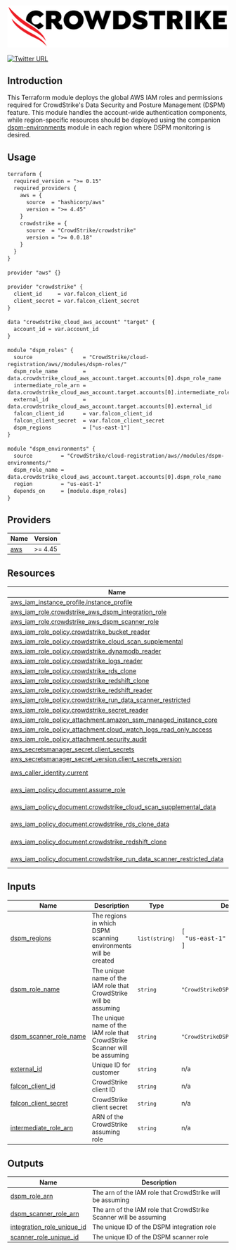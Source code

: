 <!-- BEGIN_TF_DOCS -->
![CrowdStrike DSPM resources terraform module](https://raw.githubusercontent.com/CrowdStrike/falconpy/main/docs/asset/cs-logo.png)

[![Twitter URL](https://img.shields.io/twitter/url?label=Follow%20%40CrowdStrike&style=social&url=https%3A%2F%2Ftwitter.com%2FCrowdStrike)](https://twitter.com/CrowdStrike)<br/>

## Introduction

This Terraform module deploys the global AWS IAM roles and permissions required for CrowdStrike's Data Security and Posture Management (DSPM) feature. This module handles the account-wide authentication components, while region-specific resources should be deployed using the companion [dspm-environments](../dspm-environments/) module in each region where DSPM monitoring is desired.

## Usage

```hcl
terraform {
  required_version = ">= 0.15"
  required_providers {
    aws = {
      source  = "hashicorp/aws"
      version = ">= 4.45"
    }
    crowdstrike = {
      source  = "CrowdStrike/crowdstrike"
      version = ">= 0.0.18"
    }
  }
}

provider "aws" {}

provider "crowdstrike" {
  client_id     = var.falcon_client_id
  client_secret = var.falcon_client_secret
}

data "crowdstrike_cloud_aws_account" "target" {
  account_id = var.account_id
}

module "dspm_roles" {
  source                = "CrowdStrike/cloud-registration/aws//modules/dspm-roles/"
  dspm_role_name        = data.crowdstrike_cloud_aws_account.target.accounts[0].dspm_role_name
  intermediate_role_arn = data.crowdstrike_cloud_aws_account.target.accounts[0].intermediate_role_arn
  external_id           = data.crowdstrike_cloud_aws_account.target.accounts[0].external_id
  falcon_client_id      = var.falcon_client_id
  falcon_client_secret  = var.falcon_client_secret
  dspm_regions          = ["us-east-1"]
}

module "dspm_environments" {
  source         = "CrowdStrike/cloud-registration/aws//modules/dspm-environments/"
  dspm_role_name = data.crowdstrike_cloud_aws_account.target.accounts[0].dspm_role_name
  region         = "us-east-1"
  depends_on     = [module.dspm_roles]
}
```

## Providers

| Name | Version |
|------|---------|
| <a name="provider_aws"></a> [aws](#provider\_aws) | >= 4.45 |
## Resources

| Name | Type |
|------|------|
| [aws_iam_instance_profile.instance_profile](https://registry.terraform.io/providers/hashicorp/aws/latest/docs/resources/iam_instance_profile) | resource |
| [aws_iam_role.crowdstrike_aws_dspm_integration_role](https://registry.terraform.io/providers/hashicorp/aws/latest/docs/resources/iam_role) | resource |
| [aws_iam_role.crowdstrike_aws_dspm_scanner_role](https://registry.terraform.io/providers/hashicorp/aws/latest/docs/resources/iam_role) | resource |
| [aws_iam_role_policy.crowdstrike_bucket_reader](https://registry.terraform.io/providers/hashicorp/aws/latest/docs/resources/iam_role_policy) | resource |
| [aws_iam_role_policy.crowdstrike_cloud_scan_supplemental](https://registry.terraform.io/providers/hashicorp/aws/latest/docs/resources/iam_role_policy) | resource |
| [aws_iam_role_policy.crowdstrike_dynamodb_reader](https://registry.terraform.io/providers/hashicorp/aws/latest/docs/resources/iam_role_policy) | resource |
| [aws_iam_role_policy.crowdstrike_logs_reader](https://registry.terraform.io/providers/hashicorp/aws/latest/docs/resources/iam_role_policy) | resource |
| [aws_iam_role_policy.crowdstrike_rds_clone](https://registry.terraform.io/providers/hashicorp/aws/latest/docs/resources/iam_role_policy) | resource |
| [aws_iam_role_policy.crowdstrike_redshift_clone](https://registry.terraform.io/providers/hashicorp/aws/latest/docs/resources/iam_role_policy) | resource |
| [aws_iam_role_policy.crowdstrike_redshift_reader](https://registry.terraform.io/providers/hashicorp/aws/latest/docs/resources/iam_role_policy) | resource |
| [aws_iam_role_policy.crowdstrike_run_data_scanner_restricted](https://registry.terraform.io/providers/hashicorp/aws/latest/docs/resources/iam_role_policy) | resource |
| [aws_iam_role_policy.crowdstrike_secret_reader](https://registry.terraform.io/providers/hashicorp/aws/latest/docs/resources/iam_role_policy) | resource |
| [aws_iam_role_policy_attachment.amazon_ssm_managed_instance_core](https://registry.terraform.io/providers/hashicorp/aws/latest/docs/resources/iam_role_policy_attachment) | resource |
| [aws_iam_role_policy_attachment.cloud_watch_logs_read_only_access](https://registry.terraform.io/providers/hashicorp/aws/latest/docs/resources/iam_role_policy_attachment) | resource |
| [aws_iam_role_policy_attachment.security_audit](https://registry.terraform.io/providers/hashicorp/aws/latest/docs/resources/iam_role_policy_attachment) | resource |
| [aws_secretsmanager_secret.client_secrets](https://registry.terraform.io/providers/hashicorp/aws/latest/docs/resources/secretsmanager_secret) | resource |
| [aws_secretsmanager_secret_version.client_secrets_version](https://registry.terraform.io/providers/hashicorp/aws/latest/docs/resources/secretsmanager_secret_version) | resource |
| [aws_caller_identity.current](https://registry.terraform.io/providers/hashicorp/aws/latest/docs/data-sources/caller_identity) | data source |
| [aws_iam_policy_document.assume_role](https://registry.terraform.io/providers/hashicorp/aws/latest/docs/data-sources/iam_policy_document) | data source |
| [aws_iam_policy_document.crowdstrike_cloud_scan_supplemental_data](https://registry.terraform.io/providers/hashicorp/aws/latest/docs/data-sources/iam_policy_document) | data source |
| [aws_iam_policy_document.crowdstrike_rds_clone_data](https://registry.terraform.io/providers/hashicorp/aws/latest/docs/data-sources/iam_policy_document) | data source |
| [aws_iam_policy_document.crowdstrike_redshift_clone](https://registry.terraform.io/providers/hashicorp/aws/latest/docs/data-sources/iam_policy_document) | data source |
| [aws_iam_policy_document.crowdstrike_run_data_scanner_restricted_data](https://registry.terraform.io/providers/hashicorp/aws/latest/docs/data-sources/iam_policy_document) | data source |
## Inputs

| Name | Description | Type | Default | Required |
|------|-------------|------|---------|:--------:|
| <a name="input_dspm_regions"></a> [dspm\_regions](#input\_dspm\_regions) | The regions in which DSPM scanning environments will be created | `list(string)` | <pre>[<br/>  "us-east-1"<br/>]</pre> | no |
| <a name="input_dspm_role_name"></a> [dspm\_role\_name](#input\_dspm\_role\_name) | The unique name of the IAM role that CrowdStrike will be assuming | `string` | `"CrowdStrikeDSPMIntegrationRole"` | no |
| <a name="input_dspm_scanner_role_name"></a> [dspm\_scanner\_role\_name](#input\_dspm\_scanner\_role\_name) | The unique name of the IAM role that CrowdStrike Scanner will be assuming | `string` | `"CrowdStrikeDSPMScannerRole"` | no |
| <a name="input_external_id"></a> [external\_id](#input\_external\_id) | Unique ID for customer | `string` | n/a | yes |
| <a name="input_falcon_client_id"></a> [falcon\_client\_id](#input\_falcon\_client\_id) | CrowdStrike client ID | `string` | n/a | yes |
| <a name="input_falcon_client_secret"></a> [falcon\_client\_secret](#input\_falcon\_client\_secret) | CrowdStrike client secret | `string` | n/a | yes |
| <a name="input_intermediate_role_arn"></a> [intermediate\_role\_arn](#input\_intermediate\_role\_arn) | ARN of the CrowdStrike assuming role | `string` | n/a | yes |
## Outputs

| Name | Description |
|------|-------------|
| <a name="output_dspm_role_arn"></a> [dspm\_role\_arn](#output\_dspm\_role\_arn) | The arn of the IAM role that CrowdStrike will be assuming |
| <a name="output_dspm_scanner_role_arn"></a> [dspm\_scanner\_role\_arn](#output\_dspm\_scanner\_role\_arn) | The arn of the IAM role that CrowdStrike Scanner will be assuming |
| <a name="output_integration_role_unique_id"></a> [integration\_role\_unique\_id](#output\_integration\_role\_unique\_id) | The unique ID of the DSPM integration role |
| <a name="output_scanner_role_unique_id"></a> [scanner\_role\_unique\_id](#output\_scanner\_role\_unique\_id) | The unique ID of the DSPM scanner role |
<!-- END_TF_DOCS -->
